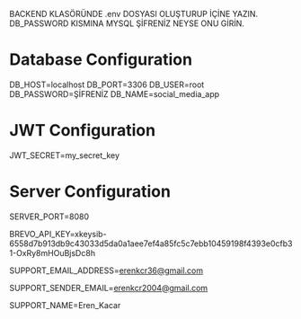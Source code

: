BACKEND KLASÖRÜNDE .env DOSYASI OLUŞTURUP İÇİNE YAZIN. DB_PASSWORD KISMINA MYSQL ŞİFRENİZ NEYSE ONU GİRİN.

# Database Configuration
DB_HOST=localhost
DB_PORT=3306
DB_USER=root
DB_PASSWORD=ŞİFRENİZ
DB_NAME=social_media_app

# JWT Configuration
JWT_SECRET=my_secret_key

# Server Configuration
SERVER_PORT=8080

BREVO_API_KEY=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

SUPPORT_EMAIL_ADDRESS=erenkcr36@gmail.com

SUPPORT_SENDER_EMAIL=erenkcr2004@gmail.com

SUPPORT_NAME=Eren_Kacar